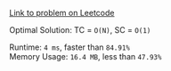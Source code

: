 [Link to problem on Leetcode](https://leetcode.com/problems/symmetric-tree/)


Optimal Solution: TC = `O(N)`, SC = `O(1)`

Runtime: `4 ms`, faster than `84.91%` <br>
Memory Usage: `16.4 MB`, less than `47.93%`<br>